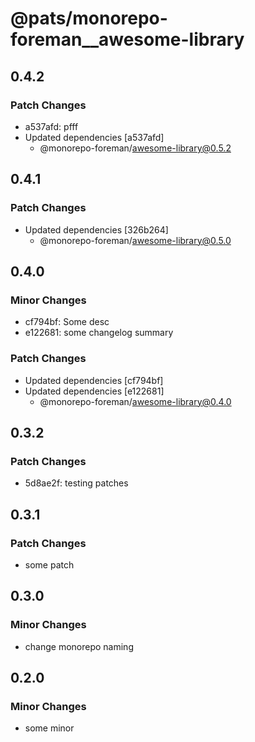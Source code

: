 # @pats/monorepo-foreman\_\_awesome-library

## 0.4.2

### Patch Changes

- a537afd: pfff
- Updated dependencies [a537afd]
  - @monorepo-foreman/awesome-library@0.5.2

## 0.4.1

### Patch Changes

- Updated dependencies [326b264]
  - @monorepo-foreman/awesome-library@0.5.0

## 0.4.0

### Minor Changes

- cf794bf: Some desc
- e122681: some changelog summary

### Patch Changes

- Updated dependencies [cf794bf]
- Updated dependencies [e122681]
  - @monorepo-foreman/awesome-library@0.4.0

## 0.3.2

### Patch Changes

- 5d8ae2f: testing patches

## 0.3.1

### Patch Changes

- some patch

## 0.3.0

### Minor Changes

- change monorepo naming

## 0.2.0

### Minor Changes

- some minor
